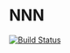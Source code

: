 # NNN

[![Build Status](https://travis-ci.org/ttakamura/NNN.jl.svg?branch=master)](https://travis-ci.org/ttakamura/NNN.jl)
